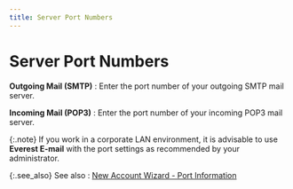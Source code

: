 ```yaml
---
title: Server Port Numbers
---
```


# Server Port Numbers


**Outgoing Mail (SMTP)**
: Enter the port number of your outgoing SMTP  mail server.


**Incoming Mail (POP3)**
: Enter the port number of your incoming POP3 mail  server.


{:.note}
If you work in a corporate LAN environment,  it is advisable to use **Everest E-mail** with the port settings as recommended by your administrator.


{:.see_also}
See also
: [New  Account Wizard - Port Information]({{site.eml_baseurl}}/misc/new_account_wizard_port_information.html)
